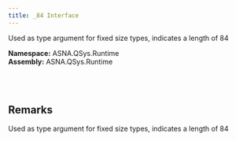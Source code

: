 ```yaml
---
title: _84 Interface
---
```


Used as type argument for fixed size types, indicates a length of 84

**Namespace:** ASNA.QSys.Runtime <br/>
**Assembly:** ASNA.QSys.Runtime

<br>
<br>

## Remarks

Used as type argument for fixed size types, indicates a length of 84

[//]: # ($$TODO: Complete the Remarks section.)

<br>
<br>

